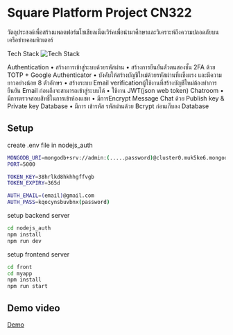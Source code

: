 # Square Platform Project CN322

วัตถุประสงค์เพื่อสร้างแพลตฟอร์มโซเชียลเน็ตเวิร์คเพื่อนำมาศึกษาและวิเคราะห์ถึงความปลอดภัยบนเครือข่ายคอมพิวเตอร์

Tech Stack
![Tech Stack](/images/tech_stack.png)

Authentication
•	สร้างการเข้าสู่ระบบด้วยรหัสผ่าน
•	สร้างการยืนยันตัวตนสองชั้น 2FA ด้วย TOTP + Google Authenticator 
•	บังคับให้สร้างบัญชีใหม่ด้วยรหัสผ่านที่เเข็งเเรง และมีความยาวอย่างน้อย 8 ตัวอักษร
•	สร้างระบบ Email verificationผู้ใช้งานที่สร้างบัญชีใหม่ต้องทำการยืนยัน Email ก่อนถึงจะสามารถเข้าสู่ระบบได้
•	ใช้งาน JWT(json web token)
Chatroom
•	มีการตรวจสอบสิทธิ์ในการเข้าห้องเเชท 
•	มีการEncrypt Message Chat ด้วย Publish key & Private key
Database
•	มีการ เข้ารหัส รหัสผ่านด้วย Bcrypt ก่อนเก็บลง Database 


## Setup

create .env file in nodejs_auth

```bash
MONGODB_URI=mongodb+srv://admin:(.....password)@cluster0.muk5ke6.mongodb.net/?retryWrites=true&w=majority
PORT=5000

TOKEN_KEY=38hrlkd8hkhhgffvgb
TOKEN_EXPIRY=365d

AUTH_EMAIL=(email)@gmail.com
AUTH_PASS=kqocynsbuvbnx(password)
```

setup backend server

```bash
cd nodejs_auth
npm install
npm run dev
```

setup frontend server

```bash
cd front
cd myapp
npm install
npm run start
```




## Demo video

[Demo](https://www.youtube.com/watch?v=SJ7jnZie-w0)